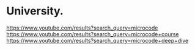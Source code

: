 # University.
https://www.youtube.com/results?search_query=microcode https://www.youtube.com/results?search_query=microcode+course https://www.youtube.com/results?search_query=microcode+deep+dive
